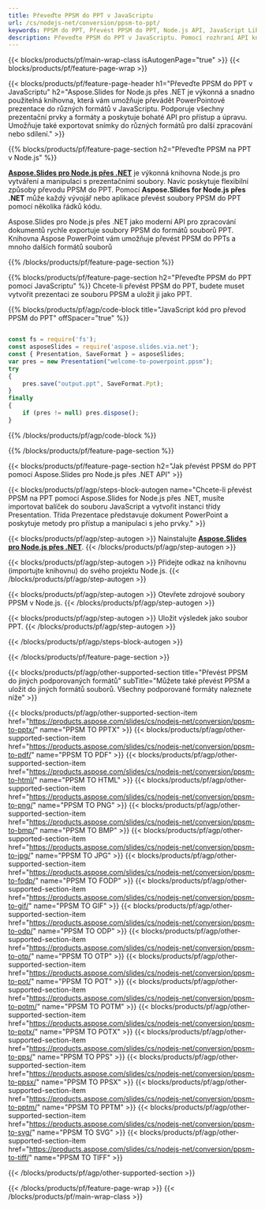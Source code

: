 ```yaml
---
title: Převeďte PPSM do PPT v JavaScriptu
url: /cs/nodejs-net/conversion/ppsm-to-ppt/
keywords: PPSM do PPT, Převést PPSM do PPT, Node.js API, JavaScript Library, PPSM, PPT
description: Převeďte PPSM do PPT v JavaScriptu. Pomocí rozhraní API knihovny Node.js převeďte soubory PPSM na PPT
---
```


{{< blocks/products/pf/main-wrap-class isAutogenPage="true" >}}
{{< blocks/products/pf/feature-page-wrap >}}

{{< blocks/products/pf/feature-page-header h1="Převeďte PPSM do PPT v JavaScriptu" h2="Aspose.Slides for Node.js přes .NET je výkonná a snadno použitelná knihovna, která vám umožňuje převádět PowerPointové prezentace do různých formátů v JavaScriptu. Podporuje všechny prezentační prvky a formáty a poskytuje bohaté API pro přístup a úpravu. Umožňuje také exportovat snímky do různých formátů pro další zpracování nebo sdílení." >}}

{{% blocks/products/pf/feature-page-section h2="Převeďte PPSM na PPT v Node.js" %}}

[**Aspose.Slides pro Node.js přes .NET**](https://products.aspose.com/slides/cs/nodejs-net/) je výkonná knihovna Node.js pro vytváření a manipulaci s prezentačními soubory. Navíc poskytuje flexibilní způsoby převodu PPSM do PPT. Pomocí **Aspose.Slides for Node.js přes .NET** může každý vývojář nebo aplikace převést soubory PPSM do PPT pomocí několika řádků kódu.

Aspose.Slides pro Node.js přes .NET jako moderní API pro zpracování dokumentů rychle exportuje soubory PPSM do formátů souborů PPT. Knihovna Aspose PowerPoint vám umožňuje převést PPSM do PPTs a mnoho dalších formátů souborů

{{% /blocks/products/pf/feature-page-section %}}

{{% blocks/products/pf/feature-page-section  h2="Převeďte PPSM do PPT pomocí JavaScriptu" %}}
Chcete-li převést PPSM do PPT, budete muset vytvořit prezentaci ze souboru PPSM a uložit ji jako PPT.

{{% blocks/products/pf/agp/code-block title="JavaScript kód pro převod PPSM do PPT" offSpacer="true" %}}

```javascript

const fs = require('fs');
const asposeSlides = require('aspose.slides.via.net');
const { Presentation, SaveFormat } = asposeSlides;
var pres = new Presentation("welcome-to-powerpoint.ppsm");
try
{
    pres.save("output.ppt", SaveFormat.Ppt);
}
finally
{
    if (pres != null) pres.dispose();
}
```


{{% /blocks/products/pf/agp/code-block %}}

{{% /blocks/products/pf/feature-page-section %}}

{{< blocks/products/pf/feature-page-section  h2="Jak převést PPSM do PPT pomocí Aspose.Slides pro Node.js přes .NET API" >}}

{{< blocks/products/pf/agp/steps-block-autogen name="Chcete-li převést PPSM na PPT pomocí Aspose.Slides for Node.js přes .NET, musíte importovat balíček do souboru JavaScript a vytvořit instanci třídy Presentation. Třída Prezentace představuje dokument PowerPoint a poskytuje metody pro přístup a manipulaci s jeho prvky." >}}

{{< blocks/products/pf/agp/step-autogen >}}
Nainstalujte [**Aspose.Slides pro Node.js přes .NET**](https://products.aspose.com/slides/cs/nodejs-net/).
{{< /blocks/products/pf/agp/step-autogen >}}

{{< blocks/products/pf/agp/step-autogen >}}
Přidejte odkaz na knihovnu (importujte knihovnu) do svého projektu Node.js.
{{< /blocks/products/pf/agp/step-autogen >}}

{{< blocks/products/pf/agp/step-autogen >}}
Otevřete zdrojové soubory PPSM v Node.js.
{{< /blocks/products/pf/agp/step-autogen >}}

{{< blocks/products/pf/agp/step-autogen >}}
Uložit výsledek jako soubor PPT.
{{< /blocks/products/pf/agp/step-autogen >}}

{{< /blocks/products/pf/agp/steps-block-autogen >}}

{{< /blocks/products/pf/feature-page-section >}}

{{< blocks/products/pf/agp/other-supported-section title="Převést PPSM do jiných podporovaných formátů" subTitle="Můžete také převést PPSM a uložit do jiných formátů souborů. Všechny podporované formáty naleznete níže" >}}

{{< blocks/products/pf/agp/other-supported-section-item href="https://products.aspose.com/slides/cs/nodejs-net/conversion/ppsm-to-pptx/" name="PPSM TO PPTX" >}}
{{< blocks/products/pf/agp/other-supported-section-item href="https://products.aspose.com/slides/cs/nodejs-net/conversion/ppsm-to-pdf/" name="PPSM TO PDF" >}}
{{< blocks/products/pf/agp/other-supported-section-item href="https://products.aspose.com/slides/cs/nodejs-net/conversion/ppsm-to-html/" name="PPSM TO HTML" >}}
{{< blocks/products/pf/agp/other-supported-section-item href="https://products.aspose.com/slides/cs/nodejs-net/conversion/ppsm-to-png/" name="PPSM TO PNG" >}}
{{< blocks/products/pf/agp/other-supported-section-item href="https://products.aspose.com/slides/cs/nodejs-net/conversion/ppsm-to-bmp/" name="PPSM TO BMP" >}}
{{< blocks/products/pf/agp/other-supported-section-item href="https://products.aspose.com/slides/cs/nodejs-net/conversion/ppsm-to-jpg/" name="PPSM TO JPG" >}}
{{< blocks/products/pf/agp/other-supported-section-item href="https://products.aspose.com/slides/cs/nodejs-net/conversion/ppsm-to-fodp/" name="PPSM TO FODP" >}}
{{< blocks/products/pf/agp/other-supported-section-item href="https://products.aspose.com/slides/cs/nodejs-net/conversion/ppsm-to-gif/" name="PPSM TO GIF" >}}
{{< blocks/products/pf/agp/other-supported-section-item href="https://products.aspose.com/slides/cs/nodejs-net/conversion/ppsm-to-odp/" name="PPSM TO ODP" >}}
{{< blocks/products/pf/agp/other-supported-section-item href="https://products.aspose.com/slides/cs/nodejs-net/conversion/ppsm-to-otp/" name="PPSM TO OTP" >}}
{{< blocks/products/pf/agp/other-supported-section-item href="https://products.aspose.com/slides/cs/nodejs-net/conversion/ppsm-to-pot/" name="PPSM TO POT" >}}
{{< blocks/products/pf/agp/other-supported-section-item href="https://products.aspose.com/slides/cs/nodejs-net/conversion/ppsm-to-potm/" name="PPSM TO POTM" >}}
{{< blocks/products/pf/agp/other-supported-section-item href="https://products.aspose.com/slides/cs/nodejs-net/conversion/ppsm-to-potx/" name="PPSM TO POTX" >}}
{{< blocks/products/pf/agp/other-supported-section-item href="https://products.aspose.com/slides/cs/nodejs-net/conversion/ppsm-to-pps/" name="PPSM TO PPS" >}}
{{< blocks/products/pf/agp/other-supported-section-item href="https://products.aspose.com/slides/cs/nodejs-net/conversion/ppsm-to-ppsx/" name="PPSM TO PPSX" >}}
{{< blocks/products/pf/agp/other-supported-section-item href="https://products.aspose.com/slides/cs/nodejs-net/conversion/ppsm-to-pptm/" name="PPSM TO PPTM" >}}
{{< blocks/products/pf/agp/other-supported-section-item href="https://products.aspose.com/slides/cs/nodejs-net/conversion/ppsm-to-svg/" name="PPSM TO SVG" >}}
{{< blocks/products/pf/agp/other-supported-section-item href="https://products.aspose.com/slides/cs/nodejs-net/conversion/ppsm-to-tiff/" name="PPSM TO TIFF" >}}


{{< /blocks/products/pf/agp/other-supported-section >}}

{{< /blocks/products/pf/feature-page-wrap >}}
{{< /blocks/products/pf/main-wrap-class >}}